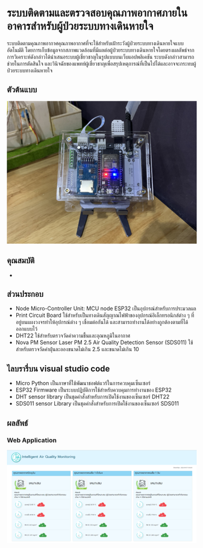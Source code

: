 # ระบบติดตามและตรวจสอบคุณภาพอากาศภายในอาคารสำหรับผู้ป่วยระบบทางเดินหายใจ
ระบบติดตามคุณภาพอากาศคุณภาพอากาศที่จะใช้สำหรับเฝ้าระวังผู้ป่วยระบบทางเดินหายใจแบบอัตโนมัติ โดยการเก็บข้อมูลจากสภาพแวดล้อมที่มีผลต่อผู้ป่วยระบบทางเดินหายใจโดยตรงผลลัพธ์จากการวิเคราะห์ดังกล่าวได้นำเสนอระบบผู้เชี่ยวชาญในรูปแบบบนเว็บแอปพลิเคชัน ระบบดังกล่าวสามารถช่วยในการตัดสินใจ และวินิจฉัยของแพทย์ผู้เชี่ยวชาญเพื่อสรุปเหตุการณ์ที่เป็นไปได้และอาจจะกระทบผู้ป่วยระบบทางเดินหายใจ 

## ตัวต้นแบบ
![program](https://github.com/Paweena191/Term-Project/blob/main/IMG_7086.jpg)

## คุณสมบัติ
- 

## ส่วนประกอบ
- Node Micro-Controller Unit: MCU node
    ESP32 เป็นอุปกรณ์สำหรับการประมวลผล
- Print Circuit Board
    ใช้สำหรับเป็นทางเดินสัญญาณไฟฟ้าของอุปกรณ์อิเล็กทรอนิกส์ต่าง ๆ ที่อยู่บนแผงวงจรทำให้อุปกรณ์ต่าง ๆ เชื่อมต่อกันได้ และสามารถทำงานได้อย่างถูกต้องตามที่ได้ออกแบบไว้
- DHT22
    ใช้สำหรับตรวจวัดค่าความชื้นและอุณหภูมิในอากาศ
- Nova PM Sensor Laser PM 2.5 Air Quality Detection Sensor (SDS011) 
    ใช้สำหรับตรวจวัดค่าฝุ่นละอองขนาดไม่เกิน 2.5 และขนาดไม่เกิน 10
 

## ไลบรารี่บน visual studio code
- Micro Python
    เป็นภาษาที่ใช้พัฒนาชอฟต์แวร์ในการควบคุมเซ็นเซอร์
- ESP32 Firmware
    เป็นระบบปฏิบัติการใช้สำหรับควบคุมการทำงานของ ESP32
- DHT sensor library
    เป็นชุดคำสั่งสำหรับการเปิดใช้งานของเซ็นเซอร์ DHT22
- SDS011 sensor Library
    เป็นชุดคำสั่งสำหรับการเปิดใช้งานของเซ็นเซอร์ SDS011


## ผลลัพธ์
### Web Application
![program](https://github.com/Paweena191/Term-Project/blob/main/display.png)
